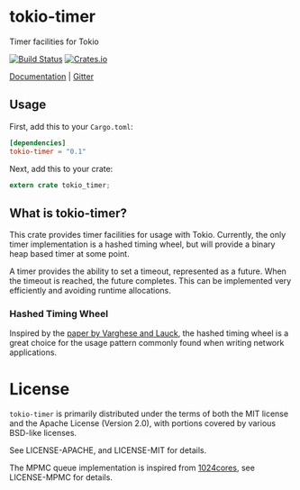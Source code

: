 # tokio-timer

Timer facilities for Tokio

[![Build Status](https://travis-ci.org/tokio-rs/tokio-timer.svg?branch=master)](https://travis-ci.org/tokio-rs/tokio-timer)
[![Crates.io](https://img.shields.io/crates/v/tokio-timer.svg?maxAge=2592000)](https://crates.io/crates/tokio-timer)

[Documentation](https://docs.rs/tokio-timer) |
[Gitter](https://gitter.im/tokio-rs/tokio)

## Usage

First, add this to your `Cargo.toml`:

```toml
[dependencies]
tokio-timer = "0.1"
```

Next, add this to your crate:

```rust
extern crate tokio_timer;
```

## What is tokio-timer?

This crate provides timer facilities for usage with Tokio. Currently,
the only timer implementation is a hashed timing wheel, but will provide
a binary heap based timer at some point.

A timer provides the ability to set a timeout, represented as a future.
When the timeout is reached, the future completes. This can be
implemented very efficiently and avoiding runtime allocations.

### Hashed Timing Wheel

Inspired by the [paper by Varghese and
Lauck](http://www.cs.columbia.edu/~nahum/w6998/papers/ton97-timing-wheels.pdf),
the hashed timing wheel is a great choice for the usage pattern commonly
found when writing network applications.

# License

`tokio-timer` is primarily distributed under the terms of both the MIT
license and the Apache License (Version 2.0), with portions covered by
various BSD-like licenses.

See LICENSE-APACHE, and LICENSE-MIT for details.

The MPMC queue implementation is inspired from
[1024cores](http://www.1024cores.net/home/lock-free-algorithms/queues/bounded-mpmc-queue),
see LICENSE-MPMC for details.

